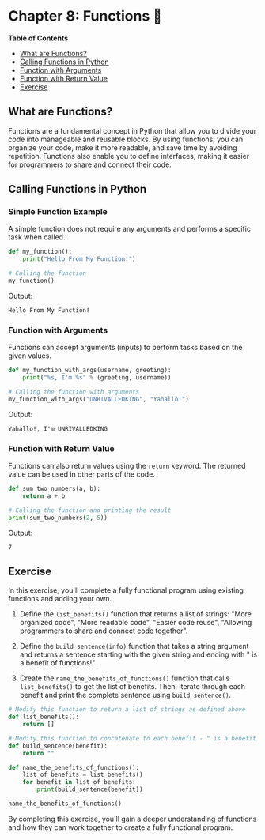 # Chapter 8: Functions 🎯

**Table of Contents**

- [What are Functions?](#what-are-functions)
- [Calling Functions in Python](#calling-functions-in-python)
- [Function with Arguments](#function-with-arguments)
- [Function with Return Value](#function-with-return-value)
- [Exercise](#exercise)

## What are Functions? <a name="what-are-functions"></a>

Functions are a fundamental concept in Python that allow you to divide your code into manageable and reusable blocks. By using functions, you can organize your code, make it more readable, and save time by avoiding repetition. Functions also enable you to define interfaces, making it easier for programmers to share and connect their code.

## Calling Functions in Python <a name="calling-functions-in-python"></a>

### Simple Function Example <a name="simple-function-example"></a>

A simple function does not require any arguments and performs a specific task when called.

```python
def my_function():
    print("Hello From My Function!")

# Calling the function
my_function()
```

Output:

```
Hello From My Function!
```

### Function with Arguments <a name="function-with-arguments"></a>

Functions can accept arguments (inputs) to perform tasks based on the given values.

```python
def my_function_with_args(username, greeting):
    print("%s, I'm %s" % (greeting, username))

# Calling the function with arguments
my_function_with_args("UNRIVALLEDKING", "Yahallo!")
```

Output:

```
Yahallo!, I'm UNRIVALLEDKING
```

### Function with Return Value <a name="function-with-return-value"></a>

Functions can also return values using the `return` keyword. The returned value can be used in other parts of the code.

```python
def sum_two_numbers(a, b):
    return a + b

# Calling the function and printing the result
print(sum_two_numbers(2, 5))
```

Output:

```
7
```

## Exercise <a name="exercise"></a>

In this exercise, you'll complete a fully functional program using existing functions and adding your own.

1. Define the `list_benefits()` function that returns a list of strings: "More organized code", "More readable code", "Easier code reuse", "Allowing programmers to share and connect code together".

2. Define the `build_sentence(info)` function that takes a string argument and returns a sentence starting with the given string and ending with " is a benefit of functions!".

3. Create the `name_the_benefits_of_functions()` function that calls `list_benefits()` to get the list of benefits. Then, iterate through each benefit and print the complete sentence using `build_sentence()`.

```python
# Modify this function to return a list of strings as defined above
def list_benefits():
    return []

# Modify this function to concatenate to each benefit - " is a benefit of functions!"
def build_sentence(benefit):
    return ""

def name_the_benefits_of_functions():
    list_of_benefits = list_benefits()
    for benefit in list_of_benefits:
        print(build_sentence(benefit))

name_the_benefits_of_functions()
```

By completing this exercise, you'll gain a deeper understanding of functions and how they can work together to create a fully functional program.
